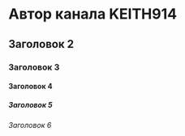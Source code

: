 # Автор канала KEITH914
## Заголовок 2
### Заголовок 3
#### Заголовок 4
##### Заголовок 5
###### Заголовок 6

